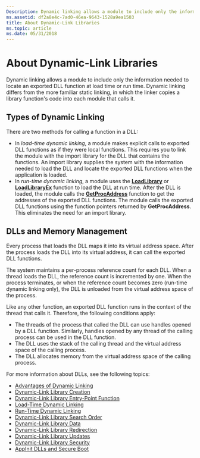 ```yaml
---
Description: Dynamic linking allows a module to include only the information needed to locate an exported DLL function at load time or run time.
ms.assetid: df2a8e4c-7ad0-46ea-9643-1528a9ea1503
title: About Dynamic-Link Libraries
ms.topic: article
ms.date: 05/31/2018
---
```


# About Dynamic-Link Libraries

Dynamic linking allows a module to include only the information needed to locate an exported DLL function at load time or run time. Dynamic linking differs from the more familiar static linking, in which the linker copies a library function's code into each module that calls it.

## Types of Dynamic Linking

There are two methods for calling a function in a DLL:

-   In *load-time dynamic linking*, a module makes explicit calls to exported DLL functions as if they were local functions. This requires you to link the module with the import library for the DLL that contains the functions. An import library supplies the system with the information needed to load the DLL and locate the exported DLL functions when the application is loaded.
-   In *run-time dynamic linking*, a module uses the [**LoadLibrary**](https://msdn.microsoft.com/en-us/library/ms684175(v=VS.85).aspx) or [**LoadLibraryEx**](/windows/desktop/api/LibLoaderAPI/nf-libloaderapi-loadlibraryexa) function to load the DLL at run time. After the DLL is loaded, the module calls the [**GetProcAddress**](https://msdn.microsoft.com/en-us/library/ms683212(v=VS.85).aspx) function to get the addresses of the exported DLL functions. The module calls the exported DLL functions using the function pointers returned by **GetProcAddress**. This eliminates the need for an import library.

## DLLs and Memory Management

Every process that loads the DLL maps it into its virtual address space. After the process loads the DLL into its virtual address, it can call the exported DLL functions.

The system maintains a per-process reference count for each DLL. When a thread loads the DLL, the reference count is incremented by one. When the process terminates, or when the reference count becomes zero (run-time dynamic linking only), the DLL is unloaded from the virtual address space of the process.

Like any other function, an exported DLL function runs in the context of the thread that calls it. Therefore, the following conditions apply:

-   The threads of the process that called the DLL can use handles opened by a DLL function. Similarly, handles opened by any thread of the calling process can be used in the DLL function.
-   The DLL uses the stack of the calling thread and the virtual address space of the calling process.
-   The DLL allocates memory from the virtual address space of the calling process.

For more information about DLLs, see the following topics:

-   [Advantages of Dynamic Linking](advantages-of-dynamic-linking.md)
-   [Dynamic-Link Library Creation](dynamic-link-library-creation.md)
-   [Dynamic-Link Library Entry-Point Function](dynamic-link-library-entry-point-function.md)
-   [Load-Time Dynamic Linking](load-time-dynamic-linking.md)
-   [Run-Time Dynamic Linking](run-time-dynamic-linking.md)
-   [Dynamic-Link Library Search Order](dynamic-link-library-search-order.md)
-   [Dynamic-Link Library Data](dynamic-link-library-data.md)
-   [Dynamic-Link Library Redirection](dynamic-link-library-redirection.md)
-   [Dynamic-Link Library Updates](dynamic-link-library-updates.md)
-   [Dynamic-Link Library Security](dynamic-link-library-security.md)
-   [AppInit DLLs and Secure Boot](secure-boot-and-appinit-dlls.md)

 

 



